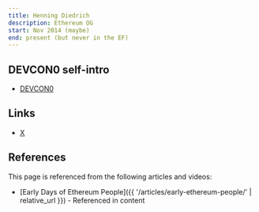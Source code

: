 ```yaml
---
title: Henning Diedrich
description: Ethereum OG
start: Nov 2014 (maybe)
end: present (but never in the EF)
---
```


## DEVCON0 self-intro
- [DEVCON0](https://youtu.be/_BvvUlKDqp0?t=27m58s)

## Links
- [X](https://twitter.com/hdiedrich)

## References

This page is referenced from the following articles and videos:

- [Early Days of Ethereum People]({{ '/articles/early-ethereum-people/' | relative_url }}) - Referenced in content